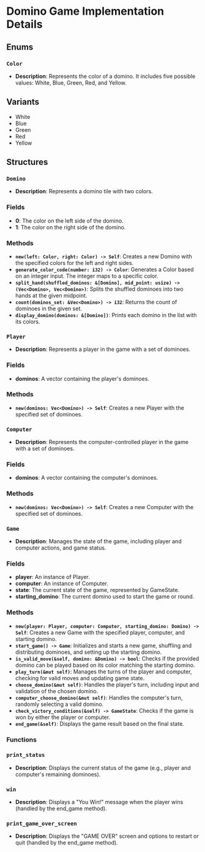 # Domino Game Implementation Details

## Enums
### `Color`
- **Description**: Represents the color of a domino. It includes five possible values: White, Blue, Green, Red, and Yellow.

## Variants
- White
- Blue
- Green
- Red
- Yellow

## Structures
### `Domino`
- **Description**: Represents a domino tile with two colors.

### Fields

- **0**: The color on the left side of the domino.
- **1**: The color on the right side of the domino.

### Methods

- **`new(left: Color, right: Color) -> Self`**: Creates a new Domino with the specified colors for the left and right sides.
- **`generate_color_code(number: i32) -> Color`**: Generates a Color based on an integer input. The integer maps to a specific color.
- **`split_hand(shuffled_dominos: &[Domino], mid_point: usize) -> (Vec<Domino>, Vec<Domino>)`**: Splits the shuffled dominoes into two hands at the given midpoint.
- **`count(dominos_set: &Vec<Domino>) -> i32`**: Returns the count of dominoes in the given set.
- **`display_domino(dominos: &[Domino])`**: Prints each domino in the list with its colors.

### `Player`
- **Description**: Represents a player in the game with a set of dominoes.

### Fields

- **dominos**: A vector containing the player's dominoes.

### Methods

- **`new(dominos: Vec<Domino>) -> Self`**: Creates a new Player with the specified set of dominoes.

### `Computer` 
- **Description**: Represents the computer-controlled player in the game with a set of dominoes.

### Fields

- **dominos**: A vector containing the computer's dominoes.
  
### Methods

- **`new(dominos: Vec<Domino>) -> Self`**: Creates a new Computer with the specified set of dominoes.
  
### `Game`
- **Description**: Manages the state of the game, including player and computer actions, and game status.

### Fields

- **player**: An instance of Player.
- **computer**: An instance of Computer.
- **state**: The current state of the game, represented by GameState.
- **starting_domino**: The current domino used to start the game or round.

### Methods

- **`new(player: Player, computer: Computer, starting_domino: Domino) -> Self`**: Creates a new Game with the specified player, computer, and starting domino.
- **`start_game() -> Game`**: Initializes and starts a new game, shuffling and distributing dominoes, and setting up the starting domino.
- **`is_valid_move(&self, domino: &Domino) -> bool`**: Checks if the provided domino can be played based on its color matching the starting domino.
- **`play_turn(&mut self)`**: Manages the turns of the player and computer, checking for valid moves and updating game state.
- **`choose_domino(&mut self)`**: Handles the player's turn, including input and validation of the chosen domino.
- **`computer_choose_domino(&mut self)`**: Handles the computer's turn, randomly selecting a valid domino.
- **`check_victory_conditions(&self) -> GameState`**: Checks if the game is won by either the player or computer.
- **`end_game(&self)`**: Displays the game result based on the final state.

### Functions

### `print_status`
- **Description**: Displays the current status of the game (e.g., player and computer's remaining dominoes).

### `win`
- **Description**: Displays a "You Win!" message when the player wins (handled by the end_game method).

### `print_game_over_screen`
- **Description**: Displays the "GAME OVER" screen and options to restart or quit (handled by the end_game method).

